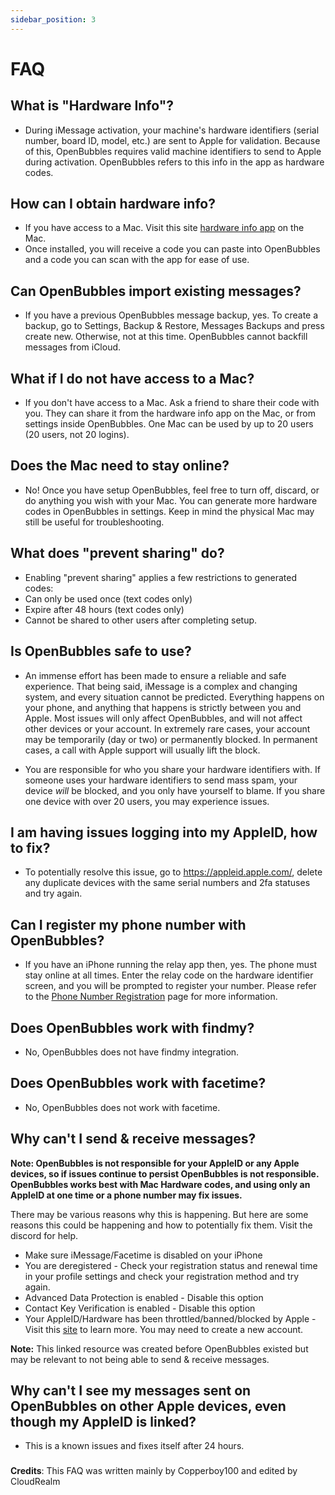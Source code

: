 ```yaml
---
sidebar_position: 3
---
```




# FAQ


## What is "Hardware Info"?&#x20;

* During iMessage activation, your machine's hardware identifiers (serial number, board ID, model, etc.) are sent to Apple for validation. Because of this, OpenBubbles requires valid machine identifiers to send to Apple during activation. OpenBubbles refers to this info in the app as hardware codes.

## How can I obtain hardware info?

* If you have access to a Mac. Visit this site [ hardware info app](https://github.com/TaeHagen/Mac-Hardware-Info/releases) on the Mac. 
* Once installed, you will receive a code you can paste into OpenBubbles and a code you can scan with the app for ease of use.

## Can OpenBubbles import existing messages? 
* If you have a previous OpenBubbles message backup, yes. To create a backup, go to Settings, Backup & Restore, Messages Backups and press create new. Otherwise, not at this time. OpenBubbles cannot backfill messages from iCloud.

## What if I do not have access to a Mac?

* If you don't have access to a Mac. Ask a friend to share their code with you. They can share it from the hardware info app on the Mac, or from settings inside OpenBubbles. One Mac can be used by up to 20 users (20 users, not 20 logins).

## Does the Mac need to stay online?&#x20;

* No! Once you have setup OpenBubbles, feel free to turn off, discard, or do anything you wish with your Mac. You can generate more hardware codes in OpenBubbles in settings. Keep in mind the physical Mac may still be useful for troubleshooting.

## What does "prevent sharing" do?

* Enabling "prevent sharing" applies a few restrictions to generated codes:
* Can only be used once (text codes only)
* Expire after 48 hours (text codes only)
* Cannot be shared to other users after completing setup.

## Is OpenBubbles safe to use?&#x20;

* An immense effort has been made to ensure a reliable and safe experience. That being said, iMessage is a complex and changing system, and every situation cannot be predicted. Everything happens on your phone, and anything that happens is strictly between you and Apple. Most issues will only affect OpenBubbles, and will not affect other devices or your account. In extremely rare cases, your account may be temporarily (day or two) or permanently blocked. In permanent cases, a call with Apple support will usually lift the block.

* You are responsible for who you share your hardware identifiers with. If someone uses your hardware identifiers to send mass spam, your device _will_ be blocked, and you only have yourself to blame. If you share one device with over 20 users, you may experience issues.

## I am having issues logging into my AppleID, how to fix?
* To potentially resolve this issue, go to https://appleid.apple.com/, delete any duplicate devices with the same serial numbers and 2fa statuses and try again.


## Can I register my phone number with OpenBubbles?

* &#x20;If you have an iPhone running the relay app then, yes. The phone must stay online at all times. Enter the relay code on the hardware identifier screen, and you will be prompted to register your number. Please refer to the [Phone Number Registration](Setup/pnr) page for more information.

## Does OpenBubbles work with findmy?

* No, OpenBubbles does not have findmy integration.

## Does OpenBubbles work with facetime?

* No, OpenBubbles does not work with facetime.

## Why can't I send & receive messages?

**Note: OpenBubbles is not responsible for your AppleID or any Apple devices, so if issues continue to persist OpenBubbles is not responsible.
OpenBubbles works best with Mac Hardware codes, and using only an AppleID at one time or a phone number may fix issues.**

There may be various reasons why this is happening. But here are some reasons this could be happening and how to potentially fix them. Visit the discord for help.

* Make sure iMessage/Facetime is disabled on your iPhone
* You are deregistered - Check your registration status and renewal time in your profile settings and check your registration method and try again.
* Advanced Data Protection is enabled - Disable this option
* Contact Key Verification is enabled - Disable this option
* Your AppleID/Hardware has been throttled/banned/blocked by Apple - Visit this [site](https://rentry.org/applebans) to learn more. You may need to create a new account.

**Note:** This linked resource was created before OpenBubbles existed but may be relevant to not being able to send & receive messages.

## Why can't I see my messages sent on OpenBubbles on other Apple devices, even though my AppleID is linked?

* This is a known issues and fixes itself after 24 hours.

###
**Credits**: This FAQ was written mainly by Copperboy100 and edited by CloudRealm